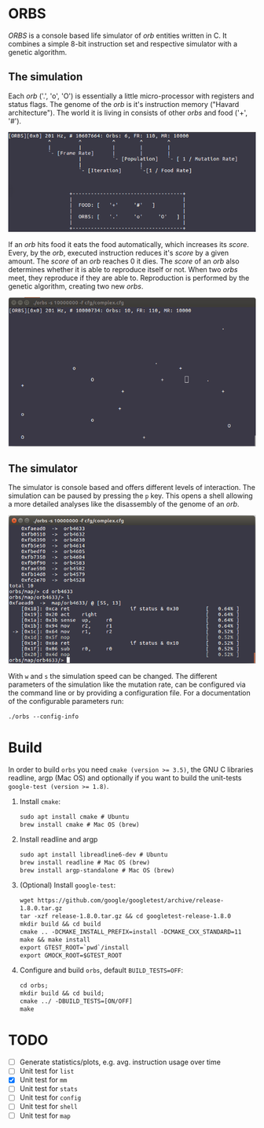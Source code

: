 # ORBS

*ORBS* is a console based life simulator of *orb* entities written in C. It combines a simple 8-bit instruction set and respective simulator with a genetic algorithm.

## The simulation
Each *orb* ('.', 'o', 'O') is essentially a little micro-processor with registers and status flags.
The genome of the *orb* is it's instruction memory ("Havard architecture").
The world it is living in consists of other *orbs* and food ('+', '#').

![Screenshot](doc/screenshots/orbs_view_desc.png)

If an *orb* hits food it eats the food automatically, which increases its *score*.
Every, by the *orb*, executed instruction reduces it's *score* by a given amount. The *score* of an *orb* reaches 0 it dies.
The *score* of an *orb* also determines whether it is able to reproduce itself or not.
When two *orbs* meet, they reproduce if they are able to. Reproduction is performed by the genetic algorithm, creating two new *orbs*.

![Screenshot](doc/screenshots/orbs_complex.gif)

## The simulator
The simulator is console based and offers different levels of interaction.
The simulation can be paused by pressing the `p` key.
This opens a shell allowing a more detailed analyses like the disassembly of the genome of an *orb*.

![Screenshot](doc/screenshots/orbs_shell.png)

With `w` and `s` the simulation speed can be changed.
The different parameters of the simulation like the mutation rate, can be configured via the command line or by providing a configuration file.
For a documentation of the configurable parameters run:
```
./orbs --config-info
```

# Build

In order to build `orbs` you need `cmake (version >= 3.5)`, the GNU C libraries
readline, argp (Mac OS) and optionally if you want to build the unit-tests
`google-test (version >= 1.8)`.

1. Install `cmake`:
    ```
    sudo apt install cmake # Ubuntu
    brew install cmake # Mac OS (brew)
    ```
2. Install readline and argp
    ```
    sudo apt install libreadline6-dev # Ubuntu
    brew install readline # Mac OS (brew)
    brew install argp-standalone # Mac OS (brew)
    ```
3. (Optional) Install `google-test`:
    ```
    wget https://github.com/google/googletest/archive/release-1.8.0.tar.gz
    tar -xzf release-1.8.0.tar.gz && cd googletest-release-1.8.0
    mkdir build && cd build
    cmake .. -DCMAKE_INSTALL_PREFIX=install -DCMAKE_CXX_STANDARD=11
    make && make install
    export GTEST_ROOT=`pwd`/install
    export GMOCK_ROOT=$GTEST_ROOT
    ```

4. Configure and build `orbs`, default `BUILD_TESTS=OFF`:
    ```
    cd orbs;
    mkdir build && cd build;
    cmake ../ -DBUILD_TESTS=[ON/OFF]
    make
    ```

# TODO
- [ ] Generate statistics/plots, e.g. avg. instruction usage over time
- [ ] Unit test for `list`
- [X] Unit test for `mm`
- [ ] Unit test for `stats`
- [ ] Unit test for `config`
- [ ] Unit test for `shell`
- [ ] Unit test for `map`
